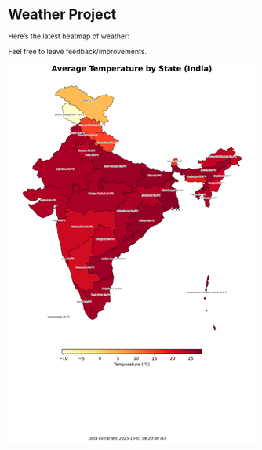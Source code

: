 # Weather Project

Here’s the latest heatmap of weather:

Feel free to leave feedback/improvements.

![India Heatmap](docs/assets/india_heatmap.png?v=DC7AE0)
